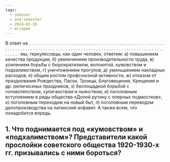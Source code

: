 ```yaml
---
tags:
  - seminar
  - 2nd-semester
  - 2024-02-26
  - история
---
```


В ответ на . . . . . . . . . . . . . . . . . . . . . . . . . . . . . . . . . . . . . . . . . . . . . . . . . . . . . . . . . . . . . . . . . . . . . . . . . . . . . . . . . . . . . . . . . . . . . . . . . . . . . . . . . . . . . . . . . . . . . . . . . . .
мы, геркулесовцы, как один человек, ответим:
а) повышением качества продукции,
б) увеличением производительности труда,
в) усилением борьбы с бюрократизмом, волокитой, кумовством и
подхалимством,
г) уничтожением прогулов,
д) уменьшением накладных расходов,
е) общим ростом профсоюзной активности,
ж) отказом от
празднования Рождества, Пасхи, Троицы, Благовещения, Крещения и
др. религиозных праздников,
з) беспощадной борьбой с головотяпством, хулиганством и пьянством,
и) поголовным вступлением в ряды общества «Долой рутину с оперных
подмостков»,
к) поголовным переходом на новый быт,
л) поголовным переводом делопроизводства на латинский алфавит.
А также всем, что понадобится впредь.

## 1. Что поднимается под «кумовством» и «подхалимством»? Представители какой прослойки советского общества 1920-1930-х гг. призывались с ними бороться?

